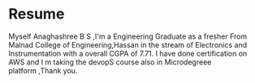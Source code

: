 # Resume
Myself Anaghashree B S ,I'm  a Engineering Graduate as a fresher  From Malnad College of Engineering,Hassan in the stream of Electronics and Instrumentation with a overall CGPA of 7.71.  I have done certification on AWS and I m taking the devopS course also in Microdegreee platform ,Thank you.
